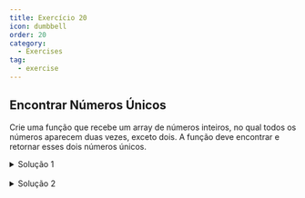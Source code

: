 ```yaml
---
title: Exercício 20
icon: dumbbell
order: 20
category:
  - Exercises
tag:
  - exercise
---
```


## Encontrar Números Únicos

Crie uma função que recebe um array de números inteiros, no qual todos os números aparecem duas vezes, exceto dois. A função deve encontrar e retornar esses dois números únicos.

<details>
  <summary>Solução 1</summary>

  ### Código
  ```js
    function encontrarNumerosUnicos(array) {
        // Verifica se o array tem pelo menos 4 elementos
        if (array.length < 4) {
            return 'O array deve ter pelo menos quatro elementos.';
        }

        // Calcula a soma total e a soma única dos elementos do array
        const somaTotal = array.reduce((acc, num) => acc + num, 0);
        const somaUnica = Array.from(new Set(array)).reduce((acc, num) => acc + num, 0);

        // Calcula a soma dos dois números únicos
        const somaNumerosUnicos = (somaTotal - somaUnica) / 2;

        // Encontra os dois números únicos
        const numerosUnicos = [
            somaNumerosUnicos - somaUnica,
            somaNumerosUnicos
        ];

        return numerosUnicos;
    }

    // Exemplo de uso
    const numeros = [2, 4, 7, 2, 7, 5];
    const numerosUnicos = encontrarNumerosUnicos(numeros);

    console.log('Os números únicos são:', numerosUnicos);
  ```

  ### Explicação
  Nesta abordagem, a função calcula a soma total e a soma única dos elementos do array. A diferença entre essas somas é duas vezes a soma dos dois números únicos. Então, ao dividir por 2, obtemos a soma dos dois números únicos. Depois, encontramos esses dois números subtraindo a soma única.
</details>

<br>

<details>
  <summary>Solução 2</summary>

  ### Código
  ```js
    function encontrarNumerosUnicos(array) {
        // Verifica se o array tem pelo menos 4 elementos
        if (array.length < 4) {
            return 'O array deve ter pelo menos quatro elementos.';
        }

        // Realiza a operação XOR em todos os elementos do array
        let xorResult = array[0];
        for (let i = 1; i < array.length; i++) {
            xorResult ^= array[i];
        }

        // Encontra o bit menos significativo definido no resultado XOR
        const bitMenosSignificativo = xorResult & -xorResult;

        // Divide os números originais em dois grupos com base no bit encontrado
        let grupo1 = 0;
        let grupo2 = 0;

        for (const numero of array) {
            if ((numero & bitMenosSignificativo) !== 0) {
            grupo1 ^= numero;
            } else {
            grupo2 ^= numero;
            }
        }

        return [grupo1, grupo2];
    }

    // Exemplo de uso
    const numeros = [2, 4, 7, 2, 7, 5];
    const numerosUnicos = encontrarNumerosUnicos(numeros);

    console.log('Os números únicos são:', numerosUnicos);
  ```

  ### Explicação
  Nesta função, utilizamos a operação XOR (ou exclusivo) para encontrar os dois números únicos. A estratégia envolve encontrar o bit menos significativo definido no resultado da operação XOR, dividir os números originais em dois grupos com base nesse bit e, finalmente, realizar a operação XOR em cada grupo para obter os dois números únicos.
</details>